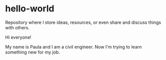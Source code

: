 # hello-world
Repository where I store ideas, resources, or even share and discuss things with others.

Hi everyone!

My name is Paula and I am a civil engineer. Now I'm trying to learn something new for my job.
